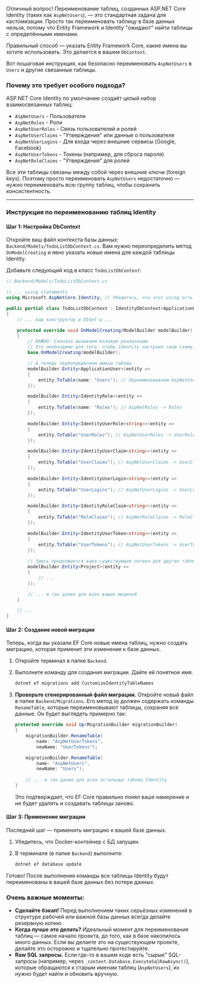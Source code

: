 Отличный вопрос! Переименование таблиц, созданных ASP.NET Core Identity (таких как `AspNetUsers`), — это стандартная задача для кастомизации. Просто так переименовать таблицу в базе данных нельзя, потому что Entity Framework и Identity "ожидают" найти таблицы с определёнными именами.

Правильный способ — указать Entity Framework Core, какие имена вы хотите использовать. Это делается в вашем `DbContext`.

Вот пошаговая инструкция, как безопасно переименовать `AspNetUsers` в `Users` и другие связанные таблицы.

### Почему это требует особого подхода?

ASP.NET Core Identity по умолчанию создаёт целый набор взаимосвязанных таблиц:
*   `AspNetUsers` - Пользователи
*   `AspNetRoles` - Роли
*   `AspNetUserRoles` - Связь пользователей и ролей
*   `AspNetUserClaims` - "Утверждения" или данные о пользователе
*   `AspNetUserLogins` - Для входа через внешние сервисы (Google, Facebook)
*   `AspNetUserTokens` - Токены (например, для сброса пароля)
*   `AspNetRoleClaims` - "Утверждения" для ролей

Все эти таблицы связаны между собой через внешние ключи (foreign keys). Поэтому просто переименовать `AspNetUsers` недостаточно — нужно переименовать всю группу таблиц, чтобы сохранить консистентность.

---

### Инструкция по переименованию таблиц Identity

#### Шаг 1: Настройка DbContext

Откройте ваш файл контекста базы данных: `Backend/Models/TodoListDbContext.cs`. Вам нужно переопределить метод `OnModelCreating` и явно указать новые имена для каждой таблицы Identity.

Добавьте следующий код в класс `TodoListDbContext`:

```csharp
// Backend/Models/TodoListDbContext.cs

// ... using statements
using Microsoft.AspNetCore.Identity; // Убедитесь, что этот using есть

public partial class TodoListDbContext : IdentityDbContext<ApplicationUser>
{
    // ... ваш конструктор и DbSet'ы ...

    protected override void OnModelCreating(ModelBuilder modelBuilder)
    {
        // ВАЖНО: Сначала вызываем базовую реализацию.
        // Это необходимо для того, чтобы Identity настроил свою схему.
        base.OnModelCreating(modelBuilder);

        // А теперь переопределяем имена таблиц
        modelBuilder.Entity<ApplicationUser>(entity =>
        {
            entity.ToTable(name: "Users"); // Переименовываем AspNetUsers в Users
        });

        modelBuilder.Entity<IdentityRole>(entity =>
        {
            entity.ToTable(name: "Roles"); // AspNetRoles -> Roles
        });

        modelBuilder.Entity<IdentityUserRole<string>>(entity =>
        {
            entity.ToTable("UserRoles"); // AspNetUserRoles -> UserRoles
        });

        modelBuilder.Entity<IdentityUserClaim<string>>(entity =>
        {
            entity.ToTable("UserClaims"); // AspNetUserClaims -> UserClaims
        });

        modelBuilder.Entity<IdentityUserLogin<string>>(entity =>
        {
            entity.ToTable("UserLogins"); // AspNetUserLogins -> UserLogins
        });

        modelBuilder.Entity<IdentityRoleClaim<string>>(entity =>
        {
            entity.ToTable("RoleClaims"); // AspNetRoleClaims -> RoleClaims
        });

        modelBuilder.Entity<IdentityUserToken<string>>(entity =>
        {
            entity.ToTable("UserTokens"); // AspNetUserTokens -> UserTokens
        });
        
        // Здесь продолжается ваша существующая логика для других таблиц
        modelBuilder.Entity<Project>(entity =>
        {
            // ...
        });

        // ... и так далее для всех ваших моделей
    }

    // ...
}
```

#### Шаг 2: Создание новой миграции

Теперь, когда вы указали EF Core новые имена таблиц, нужно создать миграцию, которая применит эти изменения к базе данных.

1.  Откройте терминал в папке `Backend`.
2.  Выполните команду для создания миграции. Дайте ей понятное имя.

    ```bash
    dotnet ef migrations add CustomizeIdentityTableNames
    ```

3.  **Проверьте сгенерированный файл миграции.** Откройте новый файл в папке `Backend/Migrations`. Его метод `Up` должен содержать команды `RenameTable`, которые переименовывают таблицы, сохраняя все данные. Он будет выглядеть примерно так:

    ```csharp
    protected override void Up(MigrationBuilder migrationBuilder)
    {
        migrationBuilder.RenameTable(
            name: "AspNetUserTokens",
            newName: "UserTokens");

        migrationBuilder.RenameTable(
            name: "AspNetUsers",
            newName: "Users");
        
        // ... и так далее для всех остальных таблиц Identity
    }
    ```
    Это подтверждает, что EF Core правильно понял ваше намерение и не будет удалять и создавать таблицы заново.

#### Шаг 3: Применение миграции

Последний шаг — применить миграцию к вашей базе данных.

1.  Убедитесь, что Docker-контейнер с БД запущен.
2.  В терминале (в папке `Backend`) выполните:

    ```bash
    dotnet ef database update
    ```

Готово! После выполнения команды все таблицы Identity будут переименованы в вашей базе данных без потери данных.

### Очень важные моменты:

*   **Сделайте бэкап!** Перед выполнением таких серьёзных изменений в структуре рабочей или важной базы данных всегда делайте резервную копию.
*   **Когда лучше это делать?** Идеальный момент для переименования таблиц — самое начало проекта, до того, как в базе накопилось много данных. Если вы делаете это на существующем проекте, делайте это осторожно и тщательно протестируйте.
*   **Raw SQL запросы.** Если где-то в вашем коде есть "сырые" SQL-запросы (например, через `_context.Database.ExecuteSqlRawAsync()`), которые обращаются к старым именам таблиц (`AspNetUsers`), их нужно будет найти и обновить вручную.